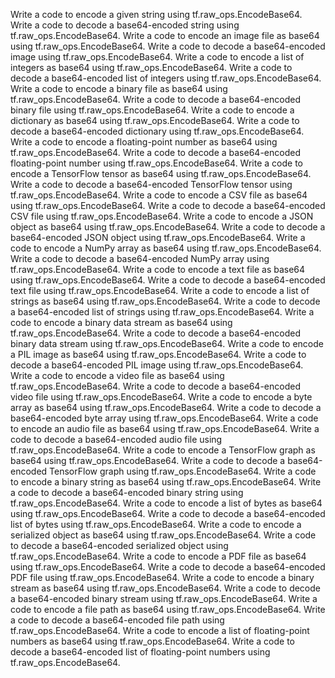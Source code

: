 Write a code to encode a given string using tf.raw_ops.EncodeBase64.
Write a code to decode a base64-encoded string using tf.raw_ops.EncodeBase64.
Write a code to encode an image file as base64 using tf.raw_ops.EncodeBase64.
Write a code to decode a base64-encoded image using tf.raw_ops.EncodeBase64.
Write a code to encode a list of integers as base64 using tf.raw_ops.EncodeBase64.
Write a code to decode a base64-encoded list of integers using tf.raw_ops.EncodeBase64.
Write a code to encode a binary file as base64 using tf.raw_ops.EncodeBase64.
Write a code to decode a base64-encoded binary file using tf.raw_ops.EncodeBase64.
Write a code to encode a dictionary as base64 using tf.raw_ops.EncodeBase64.
Write a code to decode a base64-encoded dictionary using tf.raw_ops.EncodeBase64.
Write a code to encode a floating-point number as base64 using tf.raw_ops.EncodeBase64.
Write a code to decode a base64-encoded floating-point number using tf.raw_ops.EncodeBase64.
Write a code to encode a TensorFlow tensor as base64 using tf.raw_ops.EncodeBase64.
Write a code to decode a base64-encoded TensorFlow tensor using tf.raw_ops.EncodeBase64.
Write a code to encode a CSV file as base64 using tf.raw_ops.EncodeBase64.
Write a code to decode a base64-encoded CSV file using tf.raw_ops.EncodeBase64.
Write a code to encode a JSON object as base64 using tf.raw_ops.EncodeBase64.
Write a code to decode a base64-encoded JSON object using tf.raw_ops.EncodeBase64.
Write a code to encode a NumPy array as base64 using tf.raw_ops.EncodeBase64.
Write a code to decode a base64-encoded NumPy array using tf.raw_ops.EncodeBase64.
Write a code to encode a text file as base64 using tf.raw_ops.EncodeBase64.
Write a code to decode a base64-encoded text file using tf.raw_ops.EncodeBase64.
Write a code to encode a list of strings as base64 using tf.raw_ops.EncodeBase64.
Write a code to decode a base64-encoded list of strings using tf.raw_ops.EncodeBase64.
Write a code to encode a binary data stream as base64 using tf.raw_ops.EncodeBase64.
Write a code to decode a base64-encoded binary data stream using tf.raw_ops.EncodeBase64.
Write a code to encode a PIL image as base64 using tf.raw_ops.EncodeBase64.
Write a code to decode a base64-encoded PIL image using tf.raw_ops.EncodeBase64.
Write a code to encode a video file as base64 using tf.raw_ops.EncodeBase64.
Write a code to decode a base64-encoded video file using tf.raw_ops.EncodeBase64.
Write a code to encode a byte array as base64 using tf.raw_ops.EncodeBase64.
Write a code to decode a base64-encoded byte array using tf.raw_ops.EncodeBase64.
Write a code to encode an audio file as base64 using tf.raw_ops.EncodeBase64.
Write a code to decode a base64-encoded audio file using tf.raw_ops.EncodeBase64.
Write a code to encode a TensorFlow graph as base64 using tf.raw_ops.EncodeBase64.
Write a code to decode a base64-encoded TensorFlow graph using tf.raw_ops.EncodeBase64.
Write a code to encode a binary string as base64 using tf.raw_ops.EncodeBase64.
Write a code to decode a base64-encoded binary string using tf.raw_ops.EncodeBase64.
Write a code to encode a list of bytes as base64 using tf.raw_ops.EncodeBase64.
Write a code to decode a base64-encoded list of bytes using tf.raw_ops.EncodeBase64.
Write a code to encode a serialized object as base64 using tf.raw_ops.EncodeBase64.
Write a code to decode a base64-encoded serialized object using tf.raw_ops.EncodeBase64.
Write a code to encode a PDF file as base64 using tf.raw_ops.EncodeBase64.
Write a code to decode a base64-encoded PDF file using tf.raw_ops.EncodeBase64.
Write a code to encode a binary stream as base64 using tf.raw_ops.EncodeBase64.
Write a code to decode a base64-encoded binary stream using tf.raw_ops.EncodeBase64.
Write a code to encode a file path as base64 using tf.raw_ops.EncodeBase64.
Write a code to decode a base64-encoded file path using tf.raw_ops.EncodeBase64.
Write a code to encode a list of floating-point numbers as base64 using tf.raw_ops.EncodeBase64.
Write a code to decode a base64-encoded list of floating-point numbers using tf.raw_ops.EncodeBase64.